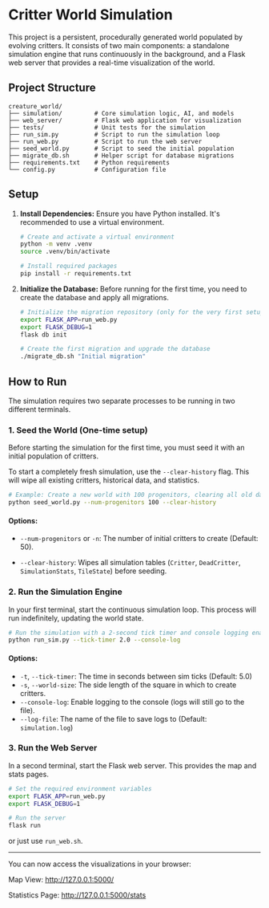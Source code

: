 # Critter World Simulation

This project is a persistent, procedurally generated world populated by evolving critters. It consists of two main components: a standalone simulation engine that runs continuously in the background, and a Flask web server that provides a real-time visualization of the world.

## Project Structure

```
creature_world/
├── simulation/         # Core simulation logic, AI, and models
├── web_server/         # Flask web application for visualization
├── tests/              # Unit tests for the simulation
├── run_sim.py          # Script to run the simulation loop
├── run_web.py          # Script to run the web server
├── seed_world.py       # Script to seed the initial population
├── migrate_db.sh       # Helper script for database migrations
├── requirements.txt    # Python requirements
└── config.py           # Configuration file
```

## Setup

1.  **Install Dependencies:** Ensure you have Python installed. It's recommended to use a virtual environment.
    ```bash
    # Create and activate a virtual environment
    python -m venv .venv
    source .venv/bin/activate

    # Install required packages
    pip install -r requirements.txt
    ```

2.  **Initialize the Database:** Before running for the first time, you need to create the database and apply all migrations.
    ```bash
    # Initialize the migration repository (only for the very first setup)
    export FLASK_APP=run_web.py
    export FLASK_DEBUG=1
    flask db init

    # Create the first migration and upgrade the database
    ./migrate_db.sh "Initial migration"
    ```

## How to Run

The simulation requires two separate processes to be running in two different terminals.

### 1. Seed the World (One-time setup)

Before starting the simulation for the first time, you must seed it with an initial population of critters.

To start a completely fresh simulation, use the `--clear-history` flag. This will wipe all existing critters, historical data, and statistics.

```bash
# Example: Create a new world with 100 progenitors, clearing all old data
python seed_world.py --num-progenitors 100 --clear-history
```

#### Options:

* `--num-progenitors` or `-n`: The number of initial critters to create (Default: 50).

* `--clear-history`: Wipes all simulation tables (`Critter`, `DeadCritter`, `SimulationStats`, `TileState`) before seeding.

### 2. Run the Simulation Engine
In your first terminal, start the continuous simulation loop. This process will run indefinitely, updating the world state.

```bash
# Run the simulation with a 2-second tick timer and console logging enabled
python run_sim.py --tick-timer 2.0 --console-log
```

#### Options:
* `-t`, `--tick-timer`: The time in seconds between sim ticks (Default: 5.0)
* `-s`, `--world-size`: The side length of the square in which to create critters.
* `--console-log`: Enable logging to the console (logs will still go to the file).
* `--log-file`: The name of the file to save logs to (Default: `simulation.log`)

### 3. Run the Web Server
In a second terminal, start the Flask web server.  This provides the map and stats pages.

```bash
# Set the required environment variables
export FLASK_APP=run_web.py
export FLASK_DEBUG=1

# Run the server
flask run
```

or just use `run_web.sh`.

---

You can now access the visualizations in your browser:

Map View: http://127.0.0.1:5000/

Statistics Page: http://127.0.0.1:5000/stats